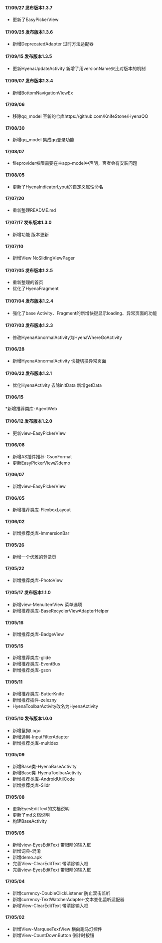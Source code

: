 #### 17/09/27 发布版本1.3.7

* 更新了EasyPickerView

#### 17/09/25 发布版本1.3.6

* 新增DeprecatedAdapter 过时方法适配器

#### 17/09/15 发布版本1.3.5

* 更新HyenaUpdateActivity 新增了用versionName来比对版本的机制

#### 17/09/07 发布版本1.3.4

* 新增BottomNavigationViewEx

#### 17/09/06

* 移除qq_model 至新的仓库https://github.com/KnifeStone/HyenaQQ

#### 17/08/30

* 新增qq_model 集成qq登录功能

#### 17/08/07

* fileprovider权限需要在主app-model中声明，否者会有安装问题

#### 17/08/05

* 更新了HyenaIndicatorLyout的自定义属性命名

#### 17/07/20

* 重新整理README.md

#### 17/07/17 发布版本1.3.0

* 新增功能 版本更新

#### 17/07/10

* 新增View NoSlidingViewPager

#### 17/07/05 发布版本1.2.5

* 重新整理的首页
* 优化了HyenaFragment

#### 17/07/04 发布版本1.2.4

* 强化了base Activity、Fragment的新增快键显示loading、异常页面的功能

#### 17/07/03 发布版本1.2.3

* 修改HyenaAbnormalActivity为HyenaWhereGoActivity

#### 17/06/28

* 新增HyenaAbnormalActivity 快捷切换异常页面

#### 17/06/22 发布版本1.2.1

* 优化HyenaActivity 去除initData 新增getData

#### 17/06/15

*新增推荐类库-AgentWeb

#### 17/06/12 发布版本1.2.0

* 更新view-EasyPickerView

#### 17/06/08

* 新增AS插件推荐-GsonFormat
* 更新EasyPickerView的demo

#### 17/06/07

* 新增view-EasyPickerView

#### 17/06/05

* 新增推荐类库-FlexboxLayout

#### 17/06/02

* 新增推荐类库-ImmersionBar

#### 17/05/26

* 新增一个优雅的登录页

#### 17/05/22

* 新增推荐类库-PhotoView

#### 17/05/17 发布版本1.1.0

* 新增view-MenuItemView   菜单选项
* 新增推荐类库-BaseRecyclerViewAdapterHelper

#### 17/05/16

* 新增推荐类库-BadgeView

#### 17/05/15

* 新增推荐类库-glide
* 新增推荐类库-EventBus
* 新增推荐类库-gson

#### 17/05/11

* 新增推荐类库-ButterKnife
* 新增推荐插件-zelezny
* HyenaToolbarActivity改名为HyenaActivity

#### 17/05/10 发布版本1.0.0

* 新增鬣狗Logo
* 新增通用-InputFilterAdapter
* 新增推荐类库-multidex

#### 17/05/09

* 新增Base类-HyenaBaseActivity
* 新增Base类-HyenaToolbarActivity
* 新增推荐类库-AndroidUtilCode
* 新增推荐类库-Slidr

#### 17/05/08

* 更新EyesEditText的文档说明
* 更新了md文档说明
* 构建BaseActivity

#### 17/05/05

* 新增view-EyesEditText 带眼睛的输入框
* 新增词典-混淆
* 新增demo.apk
* 完善View-ClearEditText 带清除输入框
* 完善view-EyesEditText 带眼睛的输入框

#### 17/05/04

* 新增currency-DoubleClickListener 防止双击监听
* 新增currency-TextWatcherAdapter-文本变化监听适配器
* 新增View-ClearEditText 带清除输入框

#### 17/05/02

* 新增View-MarqueeTextView 横向跑马灯控件
* 新增View-CountDownButton 倒计时按钮





